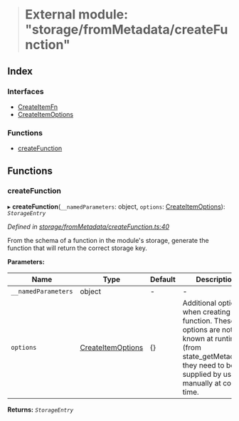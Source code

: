 > # External module: "storage/fromMetadata/createFunction"

## Index

### Interfaces

* [CreateItemFn](../interfaces/_storage_frommetadata_createfunction_.createitemfn.md)
* [CreateItemOptions](../interfaces/_storage_frommetadata_createfunction_.createitemoptions.md)

### Functions

* [createFunction](_storage_frommetadata_createfunction_.md#createfunction)

## Functions

###  createFunction

▸ **createFunction**(`__namedParameters`: object, `options`: [CreateItemOptions](../interfaces/_storage_frommetadata_createfunction_.createitemoptions.md)): *`StorageEntry`*

*Defined in [storage/fromMetadata/createFunction.ts:40](https://github.com/polkadot-js/api/blob/9e61deb/packages/api-metadata/src/storage/fromMetadata/createFunction.ts#L40)*

From the schema of a function in the module's storage, generate the function
that will return the correct storage key.

**Parameters:**

Name | Type | Default | Description |
------ | ------ | ------ | ------ |
`__namedParameters` | object | - | - |
`options` | [CreateItemOptions](../interfaces/_storage_frommetadata_createfunction_.createitemoptions.md) |  {} | Additional options when creating the function. These options are not known at runtime (from state_getMetadata), they need to be supplied by us manually at compile time.  |

**Returns:** *`StorageEntry`*